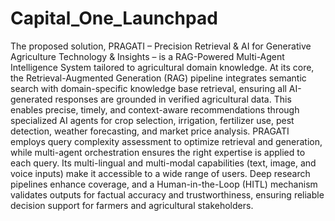 # Capital_One_Launchpad

The proposed solution, PRAGATI – Precision Retrieval & AI for Generative Agriculture Technology & Insights – is a
RAG-Powered Multi-Agent Intelligence System tailored to agricultural domain knowledge. At its core, the
Retrieval-Augmented Generation (RAG) pipeline integrates semantic search with domain-specific knowledge base
retrieval, ensuring all AI-generated responses are grounded in verified agricultural data. This enables precise, timely,
and context-aware recommendations through specialized AI agents for crop selection, irrigation, fertilizer use, pest
detection, weather forecasting, and market price analysis.
PRAGATI employs query complexity assessment to optimize retrieval and generation, while multi-agent
orchestration ensures the right expertise is applied to each query. Its multi-lingual and multi-modal capabilities
(text, image, and voice inputs) make it accessible to a wide range of users. Deep research pipelines enhance
coverage, and a Human-in-the-Loop (HITL) mechanism validates outputs for factual accuracy and trustworthiness,
ensuring reliable decision support for farmers and agricultural stakeholders.
